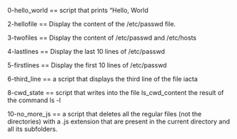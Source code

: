 0-hello_world == script that prints “Hello, World

2-hellofile == Display the content of the /etc/passwd file.

3-twofiles == Display the content of /etc/passwd and /etc/hosts

4-lastlines == Display the last 10 lines of /etc/passwd

5-firstlines == Display the first 10 lines of /etc/passwd

6-third_line == a script that displays the third line of the file iacta 

8-cwd_state == script that writes into the file ls_cwd_content the result of the command ls -l

10-no_more_js ==  a script that deletes all the regular files (not the directories) with a .js extension that are present in the current directory and all its subfolders.   
